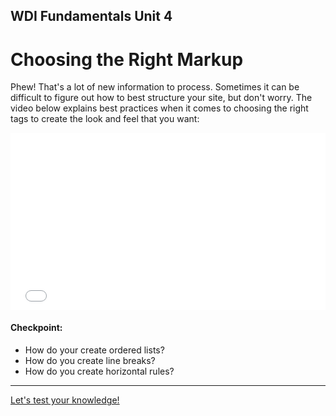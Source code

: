 **WDI Fundamentals Unit 4**
---

# Choosing the Right Markup

Phew! That's a lot of new information to process. Sometimes it can be difficult to figure out how to best structure your site, but don't worry. The video below explains best practices when it comes to choosing the right tags to create the look and feel that you want:

<div class="wistia_responsive_padding" style="padding:56.25% 0 0 0;position:relative;"><div class="wistia_responsive_wrapper" style="height:100%;left:0;position:absolute;top:0;width:100%;"><iframe src="//fast.wistia.net/embed/iframe/870he58vtk?seo=false&videoFoam=true" allowtransparency="true" frameborder="0" scrolling="no" class="wistia_embed" name="wistia_embed" allowfullscreen mozallowfullscreen webkitallowfullscreen oallowfullscreen msallowfullscreen width="100%" height="100%"></iframe></div></div>
<script src="//fast.wistia.net/assets/external/E-v1.js" async></script>


#### Checkpoint:

* How do your create ordered lists?
* How do you create line breaks?
* How do you create horizontal rules?

---

[Let's test your knowledge!](intro-to-css-quiz.md)
